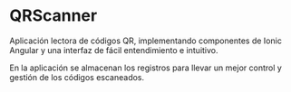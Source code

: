 # QRScanner
Aplicación lectora de códigos QR, implementando componentes de Ionic Angular y una interfaz de fácil entendimiento e intuitivo.

En la aplicación se almacenan los registros para llevar un mejor control y gestión de los códigos escaneados.
